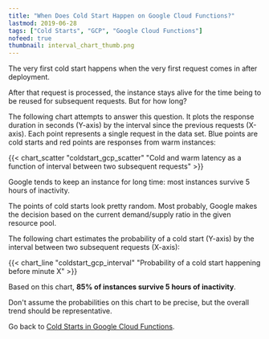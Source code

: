 ```yaml
---
title: "When Does Cold Start Happen on Google Cloud Functions?"
lastmod: 2019-06-28
tags: ["Cold Starts", "GCP", "Google Cloud Functions"]
nofeed: true
thumbnail: interval_chart_thumb.png
---
```


The very first cold start happens when the very first request comes in after deployment.

After that request is processed, the instance stays alive for the time being to be reused for subsequent requests. But for how long?

The following chart attempts to answer this question. It plots the response duration in seconds (Y-axis) by the interval since the previous requests (X-axis). Each point represents a single request in the data set. Blue points are cold starts and red points are responses from warm instances:

{{< chart_scatter
    "coldstart_gcp_scatter"
    "Cold and warm latency as a function of interval between two subsequent requests" >}}

Google tends to keep an instance for long time: most instances survive 5 hours of inactivity.

The points of cold starts look pretty random. Most probably, Google makes the decision based on the current demand/supply ratio in the given resource pool.

The following chart estimates the probability of a cold start (Y-axis) by the interval between two subsequent requests (X-axis):

{{< chart_line
    "coldstart_gcp_interval"
    "Probability of a cold start happening before minute X" >}}

Based on this chart, **85% of instances survive 5 hours of inactivity**.

Don't assume the probabilities on this chart to be precise, but the overall trend should be representative.

Go back to [Cold Starts in Google Cloud Functions](/serverless/coldstarts/gcp/).